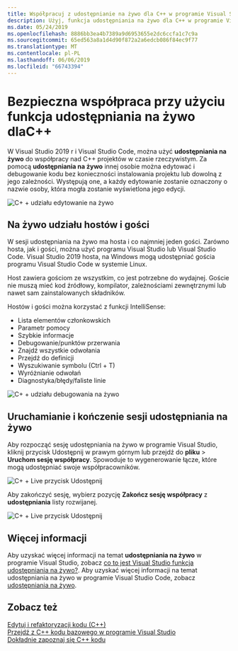 ```yaml
---
title: Współpracuj z udostępnianie na żywo dla C++ w programie Visual Studio
description: Użyj, funkcja udostępniania na żywo dla C++ w programie Visual Studio do współpracy i udostępniania kodu w czasie rzeczywistym.
ms.date: 05/24/2019
ms.openlocfilehash: 8886bb3ea4b7389a9d6953655e2dc6ccfa1c7c9a
ms.sourcegitcommit: 65ed563a8a1d4d90f872a2a6edcb086f84ec9f77
ms.translationtype: MT
ms.contentlocale: pl-PL
ms.lasthandoff: 06/06/2019
ms.locfileid: "66743394"
---
```

# <a name="collaborate-using-live-share-for-c"></a>Bezpieczna współpraca przy użyciu funkcja udostępniania na żywo dlaC++

W Visual Studio 2019 r i Visual Studio Code, można użyć **udostępniania na żywo** do współpracy nad C++ projektów w czasie rzeczywistym. Za pomocą **udostępniania na żywo** innej osobie można edytować i debugowanie kodu bez konieczności instalowania projektu lub dowolną z jego zależności. Występują one, a każdy edytowanie zostanie oznaczony o nazwie osoby, która mogła zostanie wyświetlona jego edycji. 

![C&#43; &#43; udziału edytowanie na żywo](../ide/media/live-share-edit-cpp.png "edytowanie na żywo udziałuC++")

## <a name="live-share-host-and-guests"></a>Na żywo udziału hostów i gości

W sesji udostępniania na żywo ma hosta i co najmniej jeden gości. Zarówno hosta, jak i gości, można użyć programu Visual Studio lub Visual Studio Code. Visual Studio 2019 hosta, na Windows mogą udostępniać gościa programu Visual Studio Code w systemie Linux.

Host zawiera gościom ze wszystkim, co jest potrzebne do wydajnej. Goście nie muszą mieć kod źródłowy, kompilator, zależnościami zewnętrznymi lub nawet sam zainstalowanych składników. 

Hostów i gości można korzystać z funkcji IntelliSense: 

- Lista elementów członkowskich
- Parametr pomocy
- Szybkie informacje
- Debugowanie/punktów przerwania
- Znajdź wszystkie odwołania
- Przejdź do definicji
- Wyszukiwanie symbolu (Ctrl + T)
- Wyróżnianie odwołań
- Diagnostyka/błędy/faliste linie

![C&#43; &#43; udziału debugowania na żywo](../ide/media/live-share-debug-cpp.png "mieszka udziału debugowaniaC++")

## <a name="start-and-end-a-live-share-session"></a>Uruchamianie i kończenie sesji udostępniania na żywo

Aby rozpocząć sesję udostępniania na żywo w programie Visual Studio, kliknij przycisk Udostępnij w prawym górnym lub przejdź do **pliku** > **Uruchom sesję współpracy**. Spowoduje to wygenerowanie łącze, które mogą udostępniać swoje współpracowników.

![C&#43; &#43; Live przycisk Udostępnij](../ide/media/live-share-button-cpp.png "Live przycisk Udostępnij")

Aby zakończyć sesję, wybierz pozycję **Zakończ sesję współpracy** z **udostępniania** listy rozwijanej.

![C&#43; &#43; Live przycisk Udostępnij](../ide/media/live-share-end-session-cpp.png "Live przycisk Udostępnij")

## <a name="for-more-information"></a>Więcej informacji

Aby uzyskać więcej informacji na temat **udostępniania na żywo** w programie Visual Studio, zobacz [co to jest Visual Studio funkcja udostępniania na żywo?](/visualstudio/liveshare/). Aby uzyskać więcej informacji na temat udostępniania na żywo w programie Visual Studio Code, zobacz [ udostępniania na żywo](https://marketplace.visualstudio.com/items?itemName=ms-vsliveshare.vsliveshare).

## <a name="see-also"></a>Zobacz też

[Edytuj i refaktoryzacji kodu (C++)](writing-and-refactoring-code-cpp.md)</br>
[Przejdź z C++ kodu bazowego w programie Visual Studio](navigate-code-cpp.md)</br>
[Dokładnie zapoznaj się C++ kodu](read-and-understand-code-cpp.md)</br>